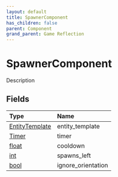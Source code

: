 ```yaml
---
layout: default
title: SpawnerComponent
has_children: false
parent: Component
grand_parent: Game Reflection
---
```

# SpawnerComponent
Description 

## Fields

| Type | Name |
|:----------|:--------------|
| [EntityTemplate](/riftbreaker-wiki/docs/game-reflection/classes/entity_template/) | entity_template |
| [Timer](/riftbreaker-wiki/docs/game-reflection/classes/timer/) | timer |
| [float](/riftbreaker-wiki/docs/game-reflection/components/float/) | cooldown |
| [int](/riftbreaker-wiki/docs/game-reflection/enums/int/) | spawns_left |
| [bool](/riftbreaker-wiki/docs/game-reflection/components/bool/) | ignore_orientation |

